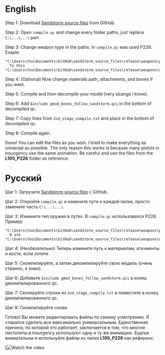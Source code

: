 # English

Step 1: Download [Sandstorm source files](https://github.com/Gmod4phun/sandstorm_source_files) from GitHub.

Step 2: Open `compile.qc` and change every folder paths, just replace `C:\...\...\` part

Step 3: Change weapon type in the paths. In `compile.qc` was used P226. Exaple:
```
"C:\Users\You\Documents\GitHub\sandstorm_source_files\release\weapons\p226\anims\an_1p_226_b_idle.smd"
  To this
"C:\Users\You\Documents\GitHub\sandstorm_source_files\release\weapons\m9\anims\an_1p_m9_b_idle.smd"
```

Step 4: (Optional) Now change materials path, attachments, and bones if you want.

Step 5: Compile and then decompile your model (very strange i know).

Step 6: Add `$include gmod_bones_follow_sandstorm.qci` in the bottom of decompiled qc.

Step 7: Copy lines from `2nd_stage_compile.txt` and place in the bottom of decompiled qc.

Step 8: Compile again.

Done! You can edit the files as you wish. I tried to make everything as universal as possible.
The only reason this works is because many pistols in Insurgency use the same animation.
Be careful and use the files from the **L105_P226** folder as reference.

# Русский

Шаг 1: Загрузите [Sandstorm source files](https://github.com/Gmod4phun/sandstorm_source_files) с GitHub.

Шаг 2: Откройте `compile.qc` и измените пути к каждой папке, просто замените часть `C:\...\...\`

Шаг 3: Измените тип оружия в путях. В `compile.qc` использовался P226. Пример:
```
"C:\Users\You\Documents\GitHub\sandstorm_source_files\release\weapons\p226\anims\an_1p_226_b_idle.smd"
  В это
"C:\Users\You\Documents\GitHub\sandstorm_source_files\release\weapons\m9\anims\an_1p_m9_b_idle.smd"
```
Шаг 4: (Необязательно) Теперь измените путь к материалам, атачменты и кости, если хотите.

Шаг 5: Скомпилируйте, а затем декомпилируйте свою модель (очень странно, я знаю).

Шаг 6: Добавьте `$include gmod_bones_follow_sandstorm.qci` в конец декомпилированного qc.

Шаг 7: Скопируйте строки из `2nd_stage_compile.txt` и поместите в конец декомпилированного qc.

Шаг 8: Скомпилируйте снова.

Готово! Вы можете редактировать файлы по своему усмотрению. Я старался сделать все максимально универсальным.
Единственная причина, по которой это работает, заключается в том, что многие пистолеты в Insurgency используют одну и ту же анимацию.
Будтье внимательны и используйте файлы из папки **L105_P226** как референс.

[![Watch the video](https://youtu.be/TW6Bbpdl_vk?si=zuRBQ3Ddi7C3tpxp)
